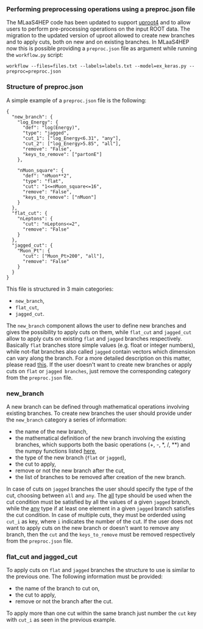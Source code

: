 ### Performing preprocessing operations using a preproc.json file

The MLaaS4HEP code has been updated to support [uproot4](https://uproot.readthedocs.io/en/latest/basic.html) and to allow users to perform pre-processing operations on the input ROOT data.
The migration to the updated version of uproot allowed to create new branches and to apply cuts, both on new and on existing branches. In MLaaS4HEP now this is possible providing a `preproc.json` file as argument while running the `workflow.py` script:

```
workflow --files=files.txt --labels=labels.txt --model=ex_keras.py --preproc=preproc.json
```

### Structure of preproc.json

A simple example of a `preproc.json` file is the following:

```
{
  "new_branch": {
    "log_Energy": {
      "def": "log(Energy)",
      "type": "jagged",
      "cut_1": ["log_Energy<6.31", "any"],
      "cut_2": ["log_Energy>5.85", "all"],
      "remove": "False",
      "keys_to_remove": ["partonE"]
    },

    "nMuon_square": {
      "def": "nMuon**2",
      "type": "flat",
      "cut": "1<=nMuon_square<=16",
      "remove": "False",
      "keys_to_remove": ["nMuon"]
    }
  },
  "flat_cut": {
    "nLeptons": {
      "cut": "nLeptons<=2",
      "remove": "False"
    }
  },
  "jagged_cut": {
    "Muon_Pt": {
      "cut": ["Muon_Pt>200", "all"],
      "remove": "False"
    }
  }
}

```

This file is structured in 3 main categories:
- `new_branch`,
- `flat_cut`,
- `jagged_cut`.

The `new_branch` component allows the user to define new branches and gives the possibility to apply cuts on them, while `flat_cut` and `jagged_cut` allow to apply cuts on existing `flat` and `jagged` branches respectively. 
Basically `flat` branches store simple values (e.g. float or integer numbers), while not-flat branches also called `jagged` contain vectors which dimension can vary along the branch. For a more detailed description on this matter, please read [this](https://link.springer.com/article/10.1007/s41781-021-00061-3). If the user doesn't want to create new branches or apply cuts on `flat` or `jagged branches`, just remove the corresponding category from the `preproc.json` file.

### new_branch

A new branch can be defined through mathematical operations involving existing branches. 
To create new branches the user should provide under the `new_branch` category a series of information:
- the name of the new branch,
- the mathematical definition of the new branch involving the existing branches, which supports both the basic operations (+, -, *, /, **) and the numpy functions listed [here](https://github.com/scikit-hep/uproot4/blob/916085ae24c382404254756c86afe760acdece56/src/uproot/language/python.py#L237),
- the type of the new branch (`flat` or `jagged`),
- the cut to apply,
- remove or not the new branch after the cut,
- the list of branches to be removed after creation of the new branch.

In case of cuts on `jagged` branches the user should specify the type of the cut, choosing between `all` and `any`.
The [all](https://awkward-array.readthedocs.io/en/latest/_auto/ak.all.html) type should be used when the cut condition must be satisfied by all the values of a given `jagged` branch, while the [any](https://awkward-array.readthedocs.io/en/latest/_auto/ak.any.html) type if at least one element in a given `jagged` branch satisfies the cut condition.
In case of multiple cuts, they must be orderded using `cut_i` as key, where `i` indicates the number of the cut. If the user does not want to apply cuts on the new branch or doesn't want to remove any branch, then the `cut` and the `keys_to_remove` must be removed respectively from the `preproc.json` file.


### flat_cut and jagged_cut
To apply cuts on `flat` and `jagged` branches the structure to use is similar to the previous one. The following information must be provided:
- the name of the branch to cut on,
- the cut to apply,
- remove or not the branch after the cut.

To apply more than one cut within the same branch just number the `cut` key with `cut_i` as seen in the previous example. 
